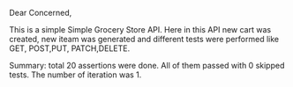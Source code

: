 Dear Concerned, 

This is a simple Simple Grocery Store API. Here in this API new cart was created, new iteam was generated and different tests were performed like GET, POST,PUT, PATCH,DELETE.

Summary: total 20 assertions were done. All of them passed with 0  skipped tests. The number of iteration was 1.
